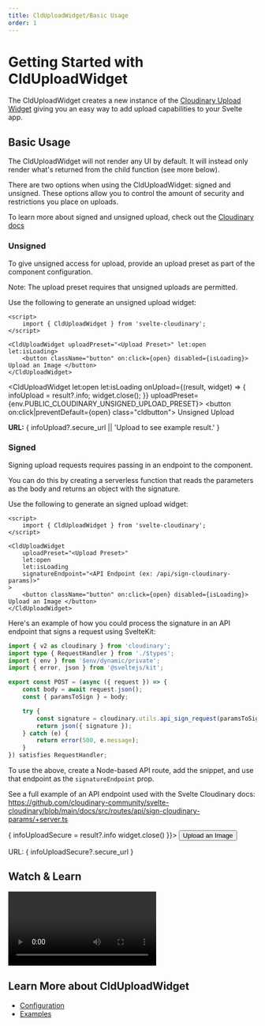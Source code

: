 ```yaml
---
title: CldUploadWidget/Basic Usage
order: 1
---
```


<script>
    import Callout from '$lib/components/Callout.svelte'
    import { CldUploadWidget } from 'svelte-cloudinary'
    import { env } from '$env/dynamic/public';
    import Video from '$lib/components/Video.svelte'
    let infoUpload
    let infoUploadSecure

</script>

# Getting Started with CldUploadWidget

The CldUploadWidget creates a new instance of the [Cloudinary Upload Widget](https://cloudinary.com/documentation/upload_widget) giving you an easy way to add upload capabilities to your Svelte app.

## Basic Usage

The CldUploadWidget will not render any UI by default. It will instead only render what's returned from the child function (see more below).

There are two options when using the CldUploadWidget: signed and unsigned. These options allow you to control the amount of security and restrictions you place on uploads.

<Callout type="info" emoji={false}>
  To learn more about signed and unsigned upload, check out the <a href="https://cloudinary.com/documentation/upload_images#uploading_assets_to_the_cloud">Cloudinary docs</a>
</Callout>

### Unsigned

To give unsigned access for upload, provide an upload preset as part of the component configuration.

<Callout emoji={false}>
  Note: The upload preset requires that unsigned uploads are permitted.
</Callout>

Use the following to generate an unsigned upload widget:

```svelte
<script>
	import { CldUploadWidget } from 'svelte-cloudinary';
</script>

<CldUploadWidget uploadPreset="<Upload Preset>" let:open let:isLoading>
	<button className="button" on:click={open} disabled={isLoading}> Upload an Image </button>
</CldUploadWidget>
```

<CldUploadWidget
  let:open let:isLoading
  onUpload={(result, widget) => { infoUpload = result?.info; widget.close(); }}
  uploadPreset={env.PUBLIC_CLOUDINARY_UNSIGNED_UPLOAD_PRESET}>
  <button on:click|preventDefault={open} class="cldbutton">
    Unsigned Upload
  </button>
</CldUploadWidget>

<p><strong>URL:</strong> { infoUpload?.secure_url || 'Upload to see example result.' }</p>

### Signed

Signing upload requests requires passing in an endpoint to the component.

You can do this by creating a serverless function that reads the parameters as the body and returns an object with the signature.

Use the following to generate an signed upload widget:

```svelte
<script>
	import { CldUploadWidget } from 'svelte-cloudinary';
</script>

<CldUploadWidget
	uploadPreset="<Upload Preset>"
	let:open
	let:isLoading
	signatureEndpoint="<API Endpoint (ex: /api/sign-cloudinary-params)>"
>
	<button className="button" on:click={open} disabled={isLoading}> Upload an Image </button>
</CldUploadWidget>
```

Here's an example of how you could process the signature in an API endpoint that signs a request using SvelteKit:

```ts
import { v2 as cloudinary } from 'cloudinary';
import type { RequestHandler } from './$types';
import { env } from '$env/dynamic/private';
import { error, json } from '@sveltejs/kit';

export const POST = (async ({ request }) => {
	const body = await request.json();
	const { paramsToSign } = body;

	try {
		const signature = cloudinary.utils.api_sign_request(paramsToSign, env.CLOUDINARY_API_SECRET);
		return json({ signature });
	} catch (e) {
		return error(500, e.message);
	}
}) satisfies RequestHandler;
```

To use the above, create a Node-based API route, add the snippet, and use that endpoint as the `signatureEndpoint` prop.

See a full example of an API endpoint used with the Svelte Cloudinary docs: https://github.com/cloudinary-community/svelte-cloudinary/blob/main/docs/src/routes/api/sign-cloudinary-params/+server.ts

<div class="mt-6">
    <CldUploadWidget uploadPreset={env.PUBLIC_CLOUDINARY_SIGNED_UPLOAD_PRESET} let:open let:isLoading
        signatureEndpoint="/api/sign-cloudinary-params"
          onUpload={(result, widget) => {
              infoUploadSecure = result?.info
              widget.close()
        }}>
          <button class="cldbutton" on:click={open}>
            Upload an Image
          </button>
    </CldUploadWidget>
    <p>URL: { infoUploadSecure?.secure_url }</p>
</div>

## Watch & Learn

<Video
title=""
url="https://www.youtube.com/watch?v=UqnLbIzRnnI"
/>

## Learn More about CldUploadWidget

- [Configuration](/clduploadwidget/configuration)
- [Examples](/clduploadwidget/examples)

